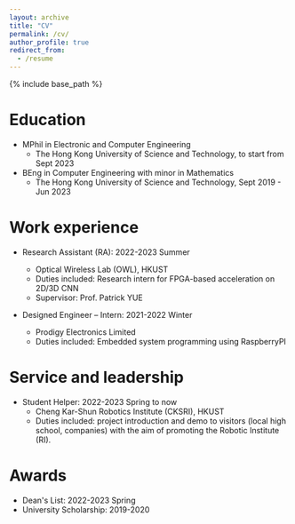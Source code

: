 ```yaml
---
layout: archive
title: "CV"
permalink: /cv/
author_profile: true
redirect_from:
  - /resume
---
```


{% include base_path %}

Education
======
* MPhil in Electronic and Computer Engineering
    * The Hong Kong University of Science and Technology, to start from Sept 2023
* BEng in Computer Engineering with minor in Mathematics
    * The Hong Kong University of Science and Technology, Sept 2019 - Jun 2023



Work experience
======
* Research Assistant (RA): 2022-2023 Summer
  * Optical Wireless Lab (OWL), HKUST
  * Duties included: Research intern for FPGA-based acceleration on 2D/3D CNN
  * Supervisor: Prof. Patrick YUE

* Designed Engineer – Intern: 2021-2022 Winter
  * Prodigy Electronics Limited
  * Duties included: Embedded system programming using RaspberryPI


Service and leadership
======
* Student Helper: 2022-2023 Spring to now
  * Cheng Kar-Shun Robotics Institute (CKSRI), HKUST
  * Duties included: project introduction and demo to visitors (local high school, companies) with the aim of promoting the Robotic Institute (RI).

Awards
======
* Dean's List: 2022-2023 Spring
* University Scholarship: 2019-2020
